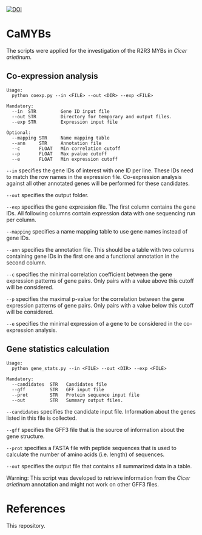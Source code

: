 [![DOI](https://zenodo.org/badge/DOI/10.5281/zenodo.6969411.svg)](https://doi.org/10.5281/zenodo.6969411)

# CaMYBs
The scripts were applied for the investigation of the R2R3 MYBs in _Cicer arietinum_.

## Co-expression analysis

```
Usage:
  python coexp.py --in <FILE> --out <DIR> --exp <FILE>

Mandatory:
  --in  STR         Gene ID input file
  --out STR         Directory for temporary and output files.
  --exp STR         Expression input file
		
Optional:
  --mapping STR     Name mapping table
  --ann     STR     Annotation file
  --c       FLOAT   Min correlation cutoff
  --p       FLOAT   Max pvalue cutoff
  --e       FLOAT   Min expression cutoff
```



`--in` specifies the gene IDs of interest with one ID per line. These IDs need to match the row names in the expression file. Co-expression analysis against all other annotated genes will be performed for these candidates.

`--out` specifies the output folder.

`--exp` specifies the gene expression file. The first column contains the gene IDs. All following columns contain expression data with one sequencing run per column.

`--mapping` specifies a name mapping table to use gene names instead of gene IDs.

`--ann` specifies the annotation file. This should be a table with two columns containing gene IDs in the first one and a functional annotation in the second column.

`--c` specifies the minimal correlation coefficient between the gene expression patterns of gene pairs. Only pairs with a value above this cutoff will be considered.

`--p` specifies the maximal p-value for the correlation between the gene expression patterns of gene pairs. Only pairs with a value below this cutoff will be considered.

`--e` specifies the minimal expression of a gene to be considered in the co-expression analysis.



## Gene statistics calculation


```
Usage:
  python gene_stats.py --in <FILE> --out <DIR> --exp <FILE>

Mandatory:
  --candidates  STR   Candidates file
  --gff         STR   GFF input file
  --prot        STR   Protein sequence input file
  --out         STR   Summary output files.
```


`--candidates` specifies the candidate input file. Information about the genes listed in this file is collected.

`--gff` specifies the GFF3 file that is the source of information about the gene structure.

`--prot` specifies a FASTA file with peptide sequences that is used to calculate the number of amino acids (i.e. length) of sequences.

`--out` specifies the output file that contains all summarized data in a table.

Warning: This script was developed to retrieve information from the _Cicer arietinum_ annotation and might not work on other GFF3 files.



# References

This repository.
